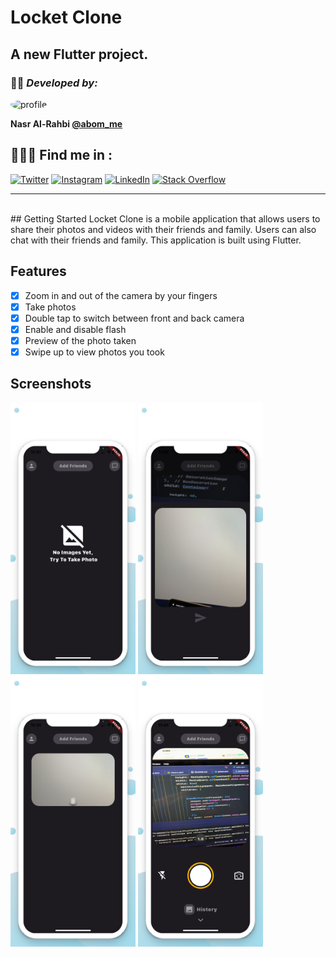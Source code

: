 # Locket Clone

A new Flutter project.
------------------
### 👨‍💻 *Developed  by:*

<img alt="profile" src="https://abom.me/packages/profile.png" width="50" height="50"  style=" border-radius: 100%"/>

**Nasr Al-Rahbi [@abom_me](https://twitter.com/abom_me)**

## 👨🏻‍💻 Find me in  :
[![Twitter](https://img.shields.io/badge/Twitter-%231DA1F2.svg?logo=Twitter&logoColor=white)](https://twitter.com/abom_me)
[![Instagram](https://img.shields.io/badge/Instagram-%23E4405F.svg?logo=Instagram&logoColor=white)](https://instagram.com/abom.me)
[![LinkedIn](https://img.shields.io/badge/LinkedIn-%230077B5.svg?logo=linkedin&logoColor=white)](https://linkedin.com/in/nasr-al-rahbi-08a573245)
[![Stack Overflow](https://img.shields.io/badge/-Stackoverflow-FE7A16?logo=stack-overflow&logoColor=white)](https://stackoverflow.com/users/19994059/nasr-al-rahbi)

---------------
<br>
## Getting Started
Locket Clone is a mobile application that allows users to share their photos and videos with their friends and family. Users can also chat with their friends and family. This application is built using Flutter.

## Features
- [x] Zoom in and out of the camera by your fingers
- [x] Take photos
- [x] Double tap to switch between front and back camera
- [x] Enable and disable flash
- [x] Preview of the photo taken
- [x] Swipe up to view photos you took

## Screenshots
<img width="200" src="./images/i1.JPG">
<img width="200" src="./images/i2.JPG">
<img width="200" src="./images/i3.JPG">
<img width="200" src="./images/i4.JPG">